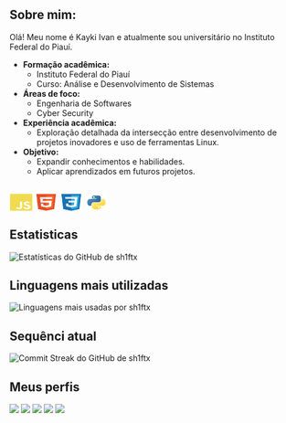 ## Sobre mim:

<p>Olá! Meu nome é Kayki Ivan e atualmente sou universitário no Instituto Federal do Piauí.</p>

<ul>
  <li><strong>Formação acadêmica:</strong>
    <ul>
      <li>Instituto Federal do Piauí</li>
      <li>Curso: Análise e Desenvolvimento de Sistemas</li>
    </ul>
  </li>
  <li><strong>Áreas de foco:</strong>
    <ul>
      <li>Engenharia de Softwares</li>
      <li>Cyber Security</li>
    </ul>
  </li>
  <li><strong>Experiência acadêmica:</strong>
    <ul>
      <li>Exploração detalhada da intersecção entre desenvolvimento de projetos inovadores e uso de ferramentas Linux.</li>
    </ul>
  </li>
  <li><strong>Objetivo:</strong>
    <ul>
      <li>Expandir conhecimentos e habilidades.</li>
      <li>Aplicar aprendizados em futuros projetos.</li>
    </ul>
  </li>
</ul>


<div style="display: inline_block"><br>
  <img align="center" alt="Rafa-Js" height="30" width="40" src="https://raw.githubusercontent.com/devicons/devicon/master/icons/javascript/javascript-plain.svg">
  <img align="center" alt="Rafa-HTML" height="30" width="40" src="https://raw.githubusercontent.com/devicons/devicon/master/icons/html5/html5-original.svg">
  <img align="center" alt="Rafa-CSS" height="30" width="40" src="https://raw.githubusercontent.com/devicons/devicon/master/icons/css3/css3-original.svg">
  <img align="center" alt="Rafa-Python" height="30" width="40" src="https://raw.githubusercontent.com/devicons/devicon/master/icons/python/python-original.svg">
</div>

## Estatisticas

<img src="https://github-readme-stats.vercel.app/api?username=sh1ftx&show_icons=true&theme=radical&count_private=true" alt="Estatísticas do GitHub de sh1ftx" />

## Linguagens mais utilizadas
<img src="https://github-readme-stats.vercel.app/api/top-langs/?username=sh1ftx&layout=compact&theme=radical" alt="Linguagens mais usadas por sh1ftx" />

## Sequênci atual
<img src="https://github-readme-streak-stats.herokuapp.com/?user=sh1ftx&theme=radical" alt="Commit Streak do GitHub de sh1ftx" />

## Meus perfis
 
<div> 
  <a href="https://instagram.com/rafaballerini" target="_blank"><img src="https://img.shields.io/badge/-Instagram-%23E4405F?style=for-the-badge&logo=instagram&logoColor=white" target="_blank"></a>
 	<a href="https://www.twitch.tv/rafaballerinii" target="_blank"><img src="https://img.shields.io/badge/Twitch-9146FF?style=for-the-badge&logo=twitch&logoColor=white" target="_blank"></a>
  <a href="https://discord.gg/" target="_blank"><img src="https://img.shields.io/badge/Discord-7289DA?style=for-the-badge&logo=discord&logoColor=whit:e" target="_blank"></a> 
  <a href = "ivankayki72@gmail.com"><img src="https://img.shields.io/badge/-Gmail-%23333?style=for-the-badge&logo=gmail&logoColor=white" target="_blank"></a>
  <a href="https://www.linkedin.com/in/kayki-de-sousa-5a33292b3/" target="_blank"><img src="https://img.shields.io/badge/-LinkedIn-%230077B5?style=for-the-badge&logo=linkedin&logoColor=white" target="_blank"></a> 
</div>

